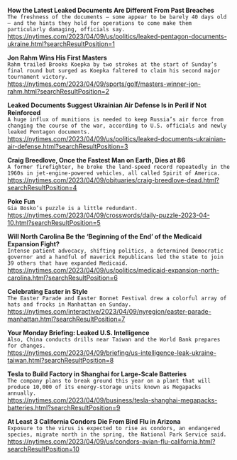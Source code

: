 **How the Latest Leaked Documents Are Different From Past Breaches**\
`The freshness of the documents — some appear to be barely 40 days old — and the hints they hold for operations to come make them particularly damaging, officials say.`\
https://nytimes.com/2023/04/09/us/politics/leaked-pentagon-documents-ukraine.html?searchResultPosition=1

**Jon Rahm Wins His First Masters**\
`Rahm trailed Brooks Koepka by two strokes at the start of Sunday’s final round but surged as Koepka faltered to claim his second major tournament victory.`\
https://nytimes.com/2023/04/09/sports/golf/masters-winner-jon-rahm.html?searchResultPosition=2

**Leaked Documents Suggest Ukrainian Air Defense Is in Peril if Not Reinforced**\
`A huge influx of munitions is needed to keep Russia’s air force from changing the course of the war, according to U.S. officials and newly leaked Pentagon documents.`\
https://nytimes.com/2023/04/09/us/politics/leaked-documents-ukrainian-air-defense.html?searchResultPosition=3

**Craig Breedlove, Once the Fastest Man on Earth, Dies at 86**\
`A former firefighter, he broke the land-speed record repeatedly in the 1960s in jet-engine-powered vehicles, all called Spirit of America.`\
https://nytimes.com/2023/04/09/obituaries/craig-breedlove-dead.html?searchResultPosition=4

**Poke Fun**\
`Gia Bosko’s puzzle is a little redundant.`\
https://nytimes.com/2023/04/09/crosswords/daily-puzzle-2023-04-10.html?searchResultPosition=5

**Will North Carolina Be the ‘Beginning of the End’ of the Medicaid Expansion Fight?**\
`Intense patient advocacy, shifting politics, a determined Democratic governor and a handful of maverick Republicans led the state to join 39 others that have expanded Medicaid.`\
https://nytimes.com/2023/04/09/us/politics/medicaid-expansion-north-carolina.html?searchResultPosition=6

**Celebrating Easter in Style**\
`The Easter Parade and Easter Bonnet Festival drew a colorful array of hats and frocks in Manhattan on Sunday.`\
https://nytimes.com/interactive/2023/04/09/nyregion/easter-parade-manhattan.html?searchResultPosition=7

**Your Monday Briefing: Leaked U.S. Intelligence**\
`Also, China conducts drills near Taiwan and the World Bank prepares for changes.`\
https://nytimes.com/2023/04/09/briefing/us-intelligence-leak-ukraine-taiwan.html?searchResultPosition=8

**Tesla to Build Factory in Shanghai for Large-Scale Batteries**\
`The company plans to break ground this year on a plant that will produce 10,000 of its energy-storage units known as Megapacks annually.`\
https://nytimes.com/2023/04/09/business/tesla-shanghai-megapacks-batteries.html?searchResultPosition=9

**At Least 3 California Condors Die From Bird Flu in Arizona**\
`Exposure to the virus is expected to rise as condors, an endangered species, migrate north in the spring, the National Park Service said.`\
https://nytimes.com/2023/04/09/us/condors-avian-flu-california.html?searchResultPosition=10

